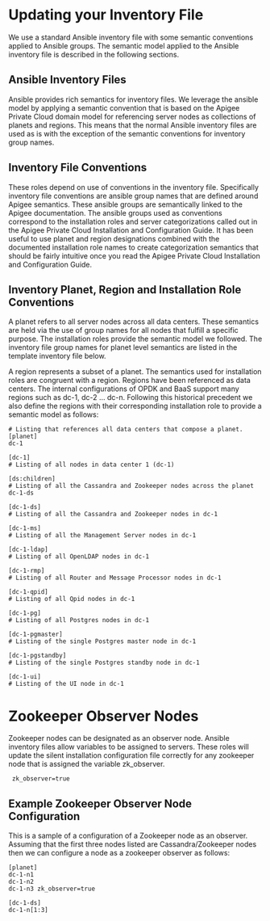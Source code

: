Updating your Inventory File
============================

We use a standard Ansible inventory file with some semantic conventions 
applied to Ansible groups. The semantic model applied to the Ansible 
inventory file is described in the following sections.
 
## Ansible Inventory Files
Ansible provides rich semantics for inventory files. We leverage the 
ansible model by applying a semantic convention that is based on the 
Apigee Private Cloud domain model for referencing server nodes as 
collections of planets and regions. This means that the normal Ansible 
inventory files are used as is with the exception of the semantic 
conventions for inventory group names. 

## Inventory File Conventions
These roles depend on use of conventions in the inventory file. 
Specifically inventory file conventions are ansible group names that
are defined around Apigee semantics. These ansible groups are 
semantically linked to the Apigee documentation. The ansible groups used as
conventions correspond to the installation roles and server 
categorizations called out in the Apigee Private Cloud Installation and 
Configuration Guide. It has been useful to use planet and region 
designations combined with the documented installation role names to 
create categorization semantics that should be fairly intuitive once you 
read the Apigee Private Cloud Installation and Configuration Guide. 
   
## Inventory Planet, Region and Installation Role Conventions
A planet refers to all server nodes across all data centers. These 
semantics are held via the use of group names for all nodes that fulfill 
a specific purpose. The installation roles provide the semantic model we 
followed. The inventory file group names for planet level semantics are 
listed in the template inventory file below. 

A region represents a subset of a planet. The semantics used for
installation roles are congruent with a region. Regions have been
referenced as data centers. The internal configurations of OPDK and BaaS 
support many regions such as dc-1, dc-2 ... dc-n. Following this
historical precedent we also define the regions with their corresponding 
installation role to provide a semantic model as follows:
 
    # Listing that references all data centers that compose a planet. 
    [planet]
    dc-1

    [dc-1]
    # Listing of all nodes in data center 1 (dc-1)
    
    [ds:children]
    # Listing of all the Cassandra and Zookeeper nodes across the planet
    dc-1-ds
    
    [dc-1-ds]
    # Listing of all the Cassandra and Zookeeper nodes in dc-1
    
    [dc-1-ms]
    # Listing of all the Management Server nodes in dc-1
     
    [dc-1-ldap]
    # Listing of all OpenLDAP nodes in dc-1
    
    [dc-1-rmp]
    # Listing of all Router and Message Processor nodes in dc-1
    
    [dc-1-qpid]
    # Listing of all Qpid nodes in dc-1
    
    [dc-1-pg]
    # Listing of all Postgres nodes in dc-1
    
    [dc-1-pgmaster]
    # Listing of the single Postgres master node in dc-1
    
    [dc-1-pgstandby]
    # Listing of the single Postgres standby node in dc-1
    
    [dc-1-ui]
    # Listing of the UI node in dc-1
    
# Zookeeper Observer Nodes
Zookeeper nodes can be designated as an observer node. Ansible inventory 
files allow variables to be assigned to servers. These roles will update 
the silent installation configuration file correctly for any zookeeper 
node that is assigned the variable zk_observer.
  
     zk_observer=true

## Example Zookeeper Observer Node Configuration
This is a sample of a configuration of a Zookeeper node as an observer. Assuming that the first three nodes listed are
Cassandra/Zookeeper nodes then we can configure a node as a zookeeper observer as follows:

    [planet]
    dc-1-n1
    dc-1-n2
    dc-1-n3 zk_observer=true

    [dc-1-ds]
    dc-1-n[1:3]
